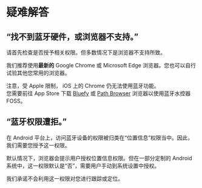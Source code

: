 # 疑难解答

## “找不到蓝牙硬件，或浏览器不支持。”
请首先检查是否授予相关权限。但多数情况下是浏览器不支持所致。

我们推荐使用**最新的** Google Chrome 或 Microsoft Edge 浏览器。您也可以自行试验其他您常用的浏览器。

注意，受 Apple 限制， iOS 上的 Chrome 仍无法使用蓝牙功能。  
您需要前往 App Store 下载 [Bluefy](https://apps.apple.com/us/app/id1492822055) 或 [Path Browser](https://apps.apple.com/us/app/id1519521388) 浏览器以使用蓝牙水控器 FOSS。

## “蓝牙权限遭拒。”
在 Android 平台上，访问蓝牙设备的权限被归类在“位置信息”权限当中。因此，我们需要您授予这一权限。

默认情况下，浏览器会提示用户授权位置信息权限。但在一部分定制的 Android 系统中，这一权限默认是“否”，需要用户手动到系统设置中授权。

我们承诺不会利用这一权限对您进行跟踪或定位。
